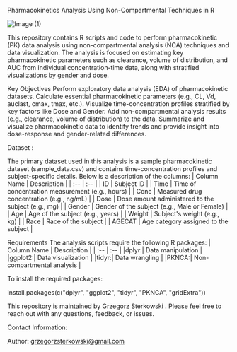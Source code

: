 Pharmacokinetics Analysis Using Non-Compartmental Techniques in R

![Image (1)](https://github.com/user-attachments/assets/350278f3-0ded-4193-b21d-8d475f01e24e)

This repository contains R scripts and code to perform pharmacokinetic (PK) data analysis using non-compartmental analysis (NCA) techniques and data visualization. The analysis is focused on estimating key pharmacokinetic parameters such as clearance, volume of distribution, and AUC from individual concentration-time data, along with stratified visualizations by gender and dose.

Key Objectives
Perform exploratory data analysis (EDA) of pharmacokinetic datasets.
Calculate essential pharmacokinetic parameters (e.g., CL, Vd, auclast, cmax, tmax, etc.).
Visualize time-concentration profiles stratified by key factors like Dose and Gender.
Add non-compartmental analysis results (e.g., clearance, volume of distribution) to the data.
Summarize and visualize pharmacokinetic data to identify trends and provide insight into dose-response and gender-related differences.

Dataset : 

The primary dataset used in this analysis is a sample pharmacokinetic dataset (sample_data.csv) and contains time-concentration profiles and subject-specific details. Below is a description of the columns:
| Column Name | Description |
| :-- | :-- |
| ID | Subject ID |
| Time | Time of concentration measurement (e.g., hours) |
| Conc | Measured drug concentration (e.g., ng/mL) |
| Dose | Dose amount administered to the subject (e.g., mg) |
| Gender | Gender of the subject (e.g., Male or Female) |
| Age | Age of the subject (e.g., years) |
| Weight | Subject's weight (e.g., kg) |
| Race | Race of the subject |
| AGECAT | Age category assigned to the subject |


Requirements
The analysis scripts require the following R packages:
| Column Name | Description |
| :-- | :-- |
|dplyr:| Data manipulation |
|ggplot2:| Data visualization |
|tidyr:| Data wrangling |
|PKNCA:| Non-compartmental analysis |

To install the required packages:

install.packages(c("dplyr", "ggplot2", "tidyr", "PKNCA", "gridExtra"))

This repository is maintained by Grzegorz Sterkowski . Please feel free to reach out with any questions, feedback, or issues.

Contact Information:

Author: grzegorzsterkowski@gmail.com 

